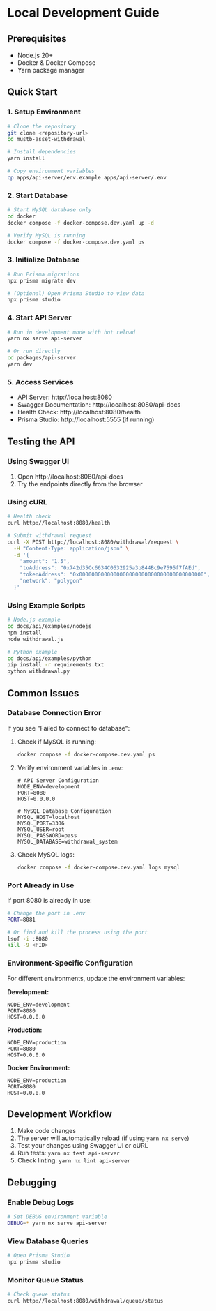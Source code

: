 # Local Development Guide

## Prerequisites

- Node.js 20+
- Docker & Docker Compose
- Yarn package manager

## Quick Start

### 1. Setup Environment

```bash
# Clone the repository
git clone <repository-url>
cd mustb-asset-withdrawal

# Install dependencies
yarn install

# Copy environment variables
cp apps/api-server/env.example apps/api-server/.env
```

### 2. Start Database

```bash
# Start MySQL database only
cd docker
docker compose -f docker-compose.dev.yaml up -d

# Verify MySQL is running
docker compose -f docker-compose.dev.yaml ps
```

### 3. Initialize Database

```bash
# Run Prisma migrations
npx prisma migrate dev

# (Optional) Open Prisma Studio to view data
npx prisma studio
```

### 4. Start API Server

```bash
# Run in development mode with hot reload
yarn nx serve api-server

# Or run directly
cd packages/api-server
yarn dev
```

### 5. Access Services

- API Server: http://localhost:8080
- Swagger Documentation: http://localhost:8080/api-docs
- Health Check: http://localhost:8080/health
- Prisma Studio: http://localhost:5555 (if running)

## Testing the API

### Using Swagger UI

1. Open http://localhost:8080/api-docs
2. Try the endpoints directly from the browser

### Using cURL

```bash
# Health check
curl http://localhost:8080/health

# Submit withdrawal request
curl -X POST http://localhost:8080/withdrawal/request \
  -H "Content-Type: application/json" \
  -d '{
    "amount": "1.5",
    "toAddress": "0x742d35Cc6634C0532925a3b844Bc9e7595f7fAEd",
    "tokenAddress": "0x0000000000000000000000000000000000000000",
    "network": "polygon"
  }'
```

### Using Example Scripts

```bash
# Node.js example
cd docs/api/examples/nodejs
npm install
node withdrawal.js

# Python example
cd docs/api/examples/python
pip install -r requirements.txt
python withdrawal.py
```

## Common Issues

### Database Connection Error

If you see "Failed to connect to database":

1. Check if MySQL is running:

   ```bash
   docker compose -f docker-compose.dev.yaml ps
   ```

2. Verify environment variables in `.env`:

   ```
   # API Server Configuration
   NODE_ENV=development
   PORT=8080
   HOST=0.0.0.0

   # MySQL Database Configuration
   MYSQL_HOST=localhost
   MYSQL_PORT=3306
   MYSQL_USER=root
   MYSQL_PASSWORD=pass
   MYSQL_DATABASE=withdrawal_system
   ```

3. Check MySQL logs:
   ```bash
   docker compose -f docker-compose.dev.yaml logs mysql
   ```

### Port Already in Use

If port 8080 is already in use:

```bash
# Change the port in .env
PORT=8081

# Or find and kill the process using the port
lsof -i :8080
kill -9 <PID>
```

### Environment-Specific Configuration

For different environments, update the environment variables:

**Development:**

```env
NODE_ENV=development
PORT=8080
HOST=0.0.0.0
```

**Production:**

```env
NODE_ENV=production
PORT=8080
HOST=0.0.0.0
```

**Docker Environment:**

```env
NODE_ENV=production
PORT=8080
HOST=0.0.0.0
```

## Development Workflow

1. Make code changes
2. The server will automatically reload (if using `yarn nx serve`)
3. Test your changes using Swagger UI or cURL
4. Run tests: `yarn nx test api-server`
5. Check linting: `yarn nx lint api-server`

## Debugging

### Enable Debug Logs

```bash
# Set DEBUG environment variable
DEBUG=* yarn nx serve api-server
```

### View Database Queries

```bash
# Open Prisma Studio
npx prisma studio
```

### Monitor Queue Status

```bash
# Check queue status
curl http://localhost:8080/withdrawal/queue/status
```
